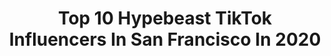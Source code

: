 ---
title: Top 10 Hypebeast TikTok Influencers In San Francisco In 2020
description: >-
  Find top hypebeast TikTok influencers in San Francisco in 2020. Most popular hashtags: #fyp #foryou #hypebeast #foryoupage.
platform: TikTok
hits: 4
text_top: Analyze the most popular TikTok profiles on inBeat.
text_bottom: inBeat holds 4 TikTok influencers like this in San Francisco, United States for you to collaborate.
profiles:
  - username: "itsumarc7"
    fullname: >-
      Umar Cassim
    bio: >-
      Follow my Instagram now ⬆️ Get me to 70k 📈 16 | Cali ☀️ 📨 reselluc7@gmail.com
    location: "United States"
    followers: 60800
    engagement: 1540
    commentsToLikes: 0.033305
    id: ck80crtaqauk70j78j3u2qq3i
    verified: false
    hashtags: "#sneakerhead, #hypebeast, #sneakers, #foryou"
  - username: "matt_toledo"
    fullname: >-
      Matt Toledo
    bio: >-
      21 Quinnipiac NJ/CT
    location: "United States"
    followers: 62000
    engagement: 1526
    commentsToLikes: 0.038974
    id: ck8kda8pa4ukk0j789xrnwcoo
    verified: false
    hashtags: "#architecture, #xbox, #humor, #xyzbca"
  - username: "dionjaffee"
    fullname: >-
      Dion Jaffee 
    bio: >-
      Get the Can Sleeves while they’re still in stock and play a prank on someone😂👇
    location: "United States"
    followers: 6545
    engagement: 674
    commentsToLikes: 0.041140
    id: ckbw2nzx2wst50j23tkw5bt32
    verified: false
    hashtags: "#fyp, #lasvegasstrip, #vegaslocal, #lasvegas"
  - username: "bigballer1"
    fullname: >-
      Big Baller
    bio: >-
      Follow FOR FOLLOW on Instagram: @EddieGangland @EddieGangland @EddieGangland
    location: "United States"
    followers: 3671
    engagement: 347
    commentsToLikes: 0.041138
    id: ck8qgy4nu2tit0j78rt94vj7t
    verified: false
    hashtags: "#foryoupage, #dance, #4u, #4youpage"
  - username: "ashdiamond"
    fullname: >-
      ash
    bio: >-
      Sacramento’s Biggest Hypebeast
    location: "United States"
    followers: 46600
    engagement: 1081
    commentsToLikes: 0.018371
    id: ck8vwdgn2o6us0j78syt8r3c7
    verified: false
    hashtags: "#foryouppage, #lambo, #exotic, #fyp"
  - username: "andihyll"
    fullname: >-
      alyson yates
    bio: >-
      chaotic good hypebeast twitter and the gram @andihyll
    location: "United States"
    followers: 52900
    engagement: 1209
    commentsToLikes: 0.007935
    id: ckbkwm2qxscol0j23xjvo5dx1
    verified: false
    hashtags: "#imbaby, #viralvibes, #justdancemoves, #fyp"
  - username: "hypebeast"
    fullname: >-
      HYPEBEAST
    bio: >-
      CEO of Culture
    location: "United States"
    followers: 887400
    engagement: 1526
    commentsToLikes: 0.010076
    id: ck80crnnyat9w0j782gds869q
    verified: true
    hashtags: "#diyproject, #howto, #foryou, #ig"
  - username: "adrianthedipper"
    fullname: >-
      Adrianthedipper
    bio: >-
      I hydro dip stuff & post random videos! Comment say hi 😃
    location: "United States"
    followers: 89700
    engagement: 2208
    commentsToLikes: 0.023176
    id: ckanlzi4cb46c0i78b6h5zrb6
    verified: false
    hashtags: "#hypebeast, #hydrodipping, #magnetfishing, #picker"
  - username: "tommytrillions"
    fullname: >-
      IG: @tommytrillions
    bio: >-
      ⠀ ⠀ ⠀ ⠀ ⠀ ⠀ ⚠️👆🏽 ✂️ PRO SNEAKER CUSTOMIZER 🎨 🔌 GIVEAWAYS ON IG (200K+) 🖤
    location: "United States"
    followers: 27300
    engagement: 1385
    commentsToLikes: 0.084626
    id: ck9eo4x1amgv10j78i5qfskts
    verified: false
    hashtags: "#laceemup, #hypebeasts, #tiktokartists, #cuteshoes"
  - username: "tristatesteals"
    fullname: >-
      tristatesteals
    bio: >-
      @tristatesteals on insta Thousands of satisfied customers Hype sneaker supplier
    location: "United States"
    followers: 40100
    engagement: 2038
    commentsToLikes: 0.027768
    id: ckb0odi11eh5j0j23k4oilltf
    verified: false
    hashtags: "#hypebeast, #sneaker, #supreme, #sneakerhead"
---